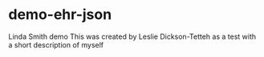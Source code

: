 # demo-ehr-json
Linda Smith demo
This was created by Leslie Dickson-Tetteh as a test with a short description of myself 
